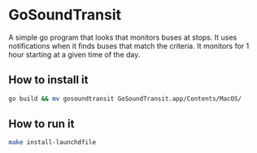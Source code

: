 # GoSoundTransit
A simple go program that looks that monitors buses at stops. It uses notifications when it finds buses that match the criteria. It monitors for 1 hour starting at a given time of the day.

## How to install it

```bash 
go build && mv gosoundtransit GoSoundTransit.app/Contents/MacOS/
```

## How to run it
```bash
make install-launchdfile
```





